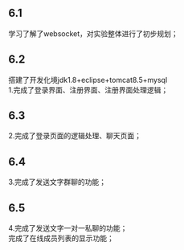 ## 6.1
学习了解了websocket，对实验整体进行了初步规划；  
## 6.2
搭建了开发化境jdk1.8+eclipse+tomcat8.5+mysql  
1.完成了登录界面、注册界面、注册界面处理逻辑；
## 6.3
2.完成了登录页面的逻辑处理、聊天页面；  
## 6.4
3.完成了发送文字群聊的功能；  
## 6.5
4.完成了发送文字一对一私聊的功能；  
完成了在线成员列表的显示功能；  
